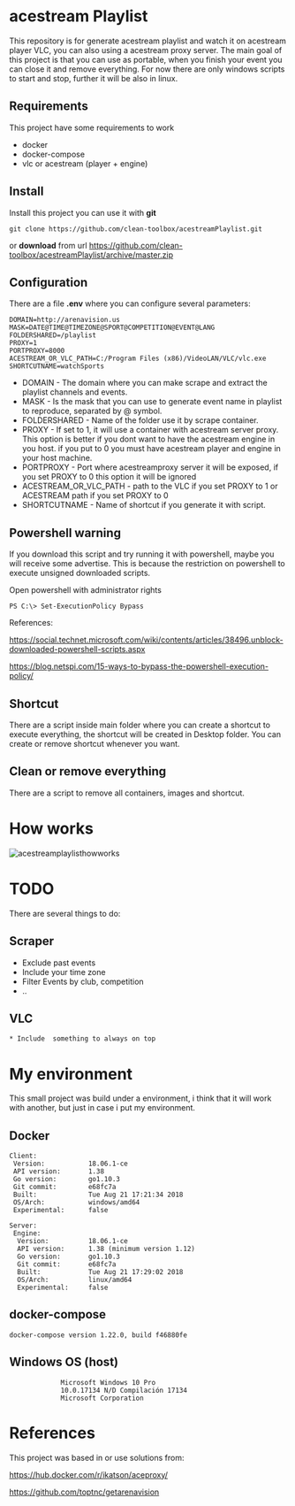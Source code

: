 # acestream Playlist

This repository is for generate acestream playlist and watch it on acestream player VLC, you can also  using a acestream proxy server.  The main goal of this project is that you can use as portable, when you finish your event you can close it and remove everything.  For now there are only windows scripts to start and stop, further it will be also in linux.


## Requirements
This project have some requirements to work 

* docker
* docker-compose
* vlc or acestream (player + engine)


## Install
Install this project you can use it with **git** 
```
git clone https://github.com/clean-toolbox/acestreamPlaylist.git
```
or **download** from url   https://github.com/clean-toolbox/acestreamPlaylist/archive/master.zip
 

## Configuration
There are a file **.env** where you can configure several parameters:
```
DOMAIN=http://arenavision.us
MASK=DATE@TIME@TIMEZONE@SPORT@COMPETITION@EVENT@LANG
FOLDERSHARED=/playlist
PROXY=1
PORTPROXY=8000
ACESTREAM_OR_VLC_PATH=C:/Program Files (x86)/VideoLAN/VLC/vlc.exe
SHORTCUTNAME=watchSports
```
* DOMAIN - The domain where you can make scrape and extract the playlist channels and events.
* MASK - Is the mask that you can use to generate event name in playlist to reproduce, separated by @ symbol.
* FOLDERSHARED - Name of the folder use it by scrape container.
* PROXY - If set to 1, it will use a container with acestream server proxy. This option is better if you dont want to have the acestream engine in you host. if you put to 0 you must have acestream player  and engine in your host machine.
* PORTPROXY - Port where acestreamproxy server it will be exposed, if you set PROXY to 0 this option it will be ignored
* ACESTREAM_OR_VLC_PATH - path to the VLC if you set PROXY to 1 or ACESTREAM path if you set PROXY to 0
* SHORTCUTNAME - Name of shortcut if you generate it with script.

## Powershell warning
If you download this script and try running it with powershell, maybe you will receive some advertise. This is because the restriction on powershell to execute unsigned downloaded scripts. 

Open powershell with administrator rights

```
PS C:\> Set-ExecutionPolicy Bypass
```
References:

https://social.technet.microsoft.com/wiki/contents/articles/38496.unblock-downloaded-powershell-scripts.aspx

https://blog.netspi.com/15-ways-to-bypass-the-powershell-execution-policy/


## Shortcut

There are a script inside main folder where you can create a shortcut to execute everything, the shortcut will be created in Desktop folder. You can create or remove shortcut whenever you want.

## Clean or remove everything

There are a script to remove all containers, images and shortcut. 

# How works

![acestreamplaylisthowworks](https://user-images.githubusercontent.com/44523414/47682660-68554f00-dbcd-11e8-96d4-d344393993b9.gif)

# TODO

There are several things to do:
## Scraper
* Exclude past events 
* Include your time zone
* Filter Events by club, competition
* ..
## VLC
	* Include  something to always on top
	
# My environment
This small project was build under a environment, i think that it will work with another, but just in case i put my environment.

## Docker
```
Client:
 Version:           18.06.1-ce
 API version:       1.38
 Go version:        go1.10.3
 Git commit:        e68fc7a
 Built:             Tue Aug 21 17:21:34 2018
 OS/Arch:           windows/amd64
 Experimental:      false

Server:
 Engine:
  Version:          18.06.1-ce
  API version:      1.38 (minimum version 1.12)
  Go version:       go1.10.3
  Git commit:       e68fc7a
  Built:            Tue Aug 21 17:29:02 2018
  OS/Arch:          linux/amd64
  Experimental:     false
```	
## docker-compose
```
docker-compose version 1.22.0, build f46880fe
```
## Windows OS (host)
```
             Microsoft Windows 10 Pro
             10.0.17134 N/D Compilación 17134
             Microsoft Corporation
```
# References

This project was based in or use solutions from:

https://hub.docker.com/r/ikatson/aceproxy/

https://github.com/toptnc/getarenavision



